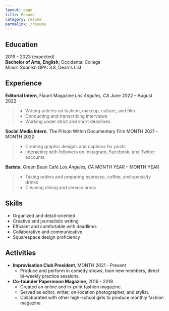 ```yaml
---
layout: page
title: Resume
category: resume
permalink: /resume
---
```


## Education
2019 - 2023 (expected)  
**Bachelor of Arts, English**; Occidental College  
*Minor: Spanish* 
GPA: 3.8, Dean's List

## Experience
**Editorial Intern**, Flaunt Magazine
*Los Angeles, CA*
June 2022 – August 2022
> * Writing articles on fashion, makeup, culture, and film
> * Conducting and transcribing interviews
> * Working under strict and short deadlines.

**Social Media Intern**, The Prison Within Documentary Film	
MONTH 2021 – MONTH 2022
> * Creating graphic designs and captions for posts
> * Interacting with followers on Instagram, Facebook, and Twitter accounts

**Barista**, Green Bean Café
*Los Angeles, CA*
MONTH YEAR – MONTH YEAR
> * Taking orders and preparing espresso, coffee, and specialty drinks
> * Cleaning dining and service areas

## Skills
* Organized and detail-oriented
* Creative and journalistic writing
* Efficient and comfortable with deadlines
* Collaborative and communicative
* Squarespace design proficiency

## Activities
* **Improvisation Club President**, MONTH 2021 - Present
    * Produce and perform in comedy shows, train new members, direct bi-weekly practice sessions.
* **Co-founder Papermoon Magazine**, 2016 - 2018
    * Created an online and in-print fashion magazine. 
    * Served as editor, writer, on-location photographer, and stylist. 
    * Collaborated with other high-school girls to produce monthly fashion magazine.
